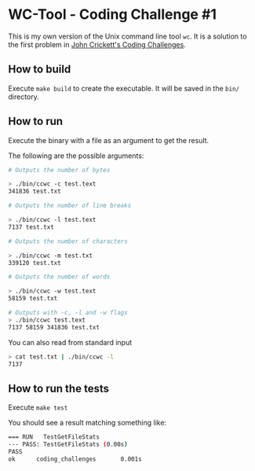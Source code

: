 # WC-Tool - Coding Challenge #1

This is my own version of the Unix command line tool `wc`. It is a solution to the first problem in [John Crickett's Coding Challenges](https://codingchallenges.fyi/challenges/challenge-wc/).

## How to build

Execute `make build` to create the executable. It will be saved in the `bin/` directory.

## How to run

Execute the binary with a file as an argument to get the result.

The following are the possible arguments:

```bash
# Outputs the number of bytes

> ./bin/ccwc -c test.text
341836 test.txt

# Outputs the number of line breaks

> ./bin/ccwc -l test.text
7137 test.txt

# Outputs the number of characters

> ./bin/ccwc -m test.txt
339120 test.txt

# Outputs the number of words

> ./bin/ccwc -w test.text
58159 test.txt

# Outputs with -c, -l and -w flags
> ./bin/ccwc test.text
7137 58159 341836 test.txt
```

You can also read from standard input

```bash
> cat test.txt | ./bin/ccwc -l
7137
```

## How to run the tests

Execute `make test`

You should see a result matching something like:

```bash
=== RUN   TestGetFileStats
--- PASS: TestGetFileStats (0.00s)
PASS
ok      coding_challenges       0.001s
```
